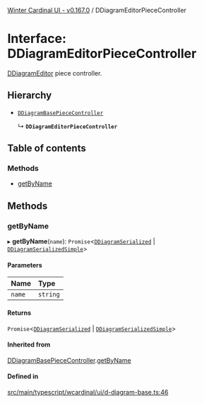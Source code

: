 [Winter Cardinal UI - v0.167.0](../index.md) / DDiagramEditorPieceController

# Interface: DDiagramEditorPieceController

[DDiagramEditor](../classes/DDiagramEditor.md) piece controller.

## Hierarchy

- [`DDiagramBasePieceController`](DDiagramBasePieceController.md)

  ↳ **`DDiagramEditorPieceController`**

## Table of contents

### Methods

- [getByName](DDiagramEditorPieceController.md#getbyname)

## Methods

### getByName

▸ **getByName**(`name`): `Promise`<[`DDiagramSerialized`](DDiagramSerialized.md) \| [`DDiagramSerializedSimple`](DDiagramSerializedSimple.md)\>

#### Parameters

| Name | Type |
| :------ | :------ |
| `name` | `string` |

#### Returns

`Promise`<[`DDiagramSerialized`](DDiagramSerialized.md) \| [`DDiagramSerializedSimple`](DDiagramSerializedSimple.md)\>

#### Inherited from

[DDiagramBasePieceController](DDiagramBasePieceController.md).[getByName](DDiagramBasePieceController.md#getbyname)

#### Defined in

[src/main/typescript/wcardinal/ui/d-diagram-base.ts:46](https://github.com/winter-cardinal/winter-cardinal-ui/blob/v0.167.0/src/main/typescript/wcardinal/ui/d-diagram-base.ts#L46)

